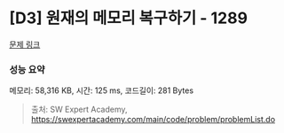 # [D3] 원재의 메모리 복구하기 - 1289 

[문제 링크](https://swexpertacademy.com/main/code/problem/problemDetail.do?contestProbId=AV19AcoKI9sCFAZN) 

### 성능 요약

메모리: 58,316 KB, 시간: 125 ms, 코드길이: 281 Bytes



> 출처: SW Expert Academy, https://swexpertacademy.com/main/code/problem/problemList.do
